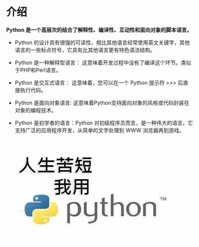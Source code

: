 # 介绍

**Python 是一个高层次的结合了解释性、编译性、互动性和面向对象的脚本语言。**

- Python 的设计具有很强的可读性，相比其他语言经常使用英文关键字，其他语言的一些标点符号，它具有比其他语言更有特色语法结构。

- Python 是一种解释型语言： 这意味着开发过程中没有了编译这个环节。类似于PHP和Perl语言。

- Python 是交互式语言： 这意味着，您可以在一个 Python 提示符 >>> 后直接执行代码。

- Python 是面向对象语言: 这意味着Python支持面向对象的风格或代码封装在对象的编程技术。

- Python 是初学者的语言：Python 对初级程序员而言，是一种伟大的语言，它支持广泛的应用程序开发，从简单的文字处理到 WWW 浏览器再到游戏。

![Python](images/python.jpeg)
